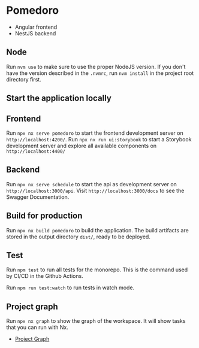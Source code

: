 # Pomedoro

- Angular frontend
- NestJS backend

## Node

Run `nvm use` to make sure to use the proper NodeJS version. 
If you don't have the version described in the `.nvmrc`, run `nvm install` in the project root directory first.

## Start the application locally

## Frontend

Run `npx nx serve pomedoro` to start the frontend development server on `http://localhost:4200/`.
Run `npx nx run ui:storybook` to start a Storybook development server and explore all available components on `http://localhost:4400/`

## Backend

Run `npx nx serve schedule` to start the api as development server on `http://localhost:3000/api`.
Visit `http://localhost:3000/docs` to see the Swagger Documentation.

## Build for production

Run `npx nx build pomedoro` to build the application. The build artifacts are stored in the output directory `dist/`, ready to be deployed.


## Test

Run `npm test` to run all tests for the monorepo. 
This is the command used by CI/CD in the Github Actions.

Run `npm run test:watch` to run tests in watch mode.

## Project graph

Run `npx nx graph` to show the graph of the workspace.
It will show tasks that you can run with Nx.

-   [Project Graph](https://nx.dev/core-features/explore-graph)
